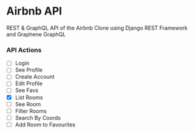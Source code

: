# Airbnb API

REST & GraphQL API of the Airbnb Clone using Django REST Framework and Graphene GraphQL

### API Actions

-   [ ] Login
-   [ ] See Profile
-   [ ] Create Account
-   [ ] Edit Profile
-   [ ] See Favs
-   [x] List Rooms
-   [ ] See Room
-   [ ] Filter Rooms
-   [ ] Search By Coords
-   [ ] Add Room to Favourites
